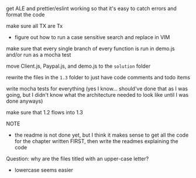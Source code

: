 

get ALE and prettier/eslint working so that it's easy to catch errors and format the code

make sure all TX are Tx
- figure out how to run a case sensitive search and replace in VIM

make sure that every single branch of every function is run in demo.js and/or run as a mocha test




move Client.js, Paypal.js, and demo.js to the `solution` folder

rewrite the files in the `1.3` folder to just have code comments and todo items

write mocha tests for everything (yes I know... should've done that as I was going, but I didn't know what the architecture needed to look like until I was done anyways)

make sure that 1.2 flows into 1.3




NOTE
- the readme is not done yet, but I think it makes sense to get all the code for the chapter written FIRST, then write the readmes explaining the code

Question: why are the files titled with an upper-case letter?
- lowercase seems easier
